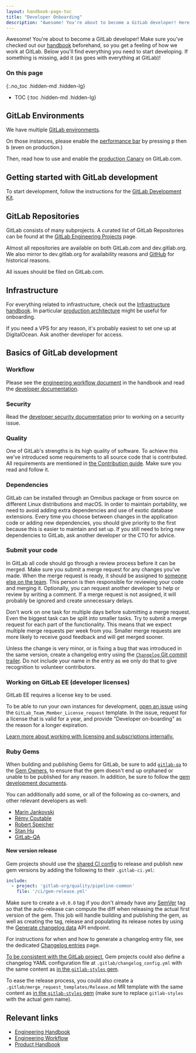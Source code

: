 ```yaml
---
layout: handbook-page-toc
title: "Developer Onboarding"
description: "Awesome! You're about to become a GitLab developer! Here you'll find everything you need to start developing."
---
```


Awesome! You're about to become a GitLab developer!
Make sure you've checked out our [handbook] beforehand, so you get a feeling
of how we work at GitLab. Below you'll find everything you need to start developing.
If something is missing, add it (as goes with everything at GitLab)!

### On this page
{:.no_toc .hidden-md .hidden-lg}

- TOC
{:toc .hidden-md .hidden-lg}

## GitLab Environments

We have multiple [GitLab environments](/handbook/engineering/infrastructure/environments/).

On those instances, please enable the
[performance bar](https://docs.gitlab.com/ee/administration/monitoring/performance/performance_bar.html)
by pressing <kbd>p</kbd> then <kbd>b</kbd> (even on production.)

Then, read how to use and enable the
[production Canary](/handbook/engineering/#canary-testing)
on GitLab.com.

## Getting started with GitLab development

To start development, follow the instructions for the
[GitLab Development Kit](https://gitlab.com/gitlab-org/gitlab-development-kit).

## GitLab Repositories

GitLab consists of many subprojects. A curated list of GitLab Repositories
can be found at the [GitLab Engineering Projects](/handbook/engineering/projects/) page.

Almost all repositories are available on both GitLab.com and dev.gitlab.org. We
also mirror to dev.gitlab.org for availability reasons and [GitHub](https://github.com/gitlabhq)
for historical reasons.

All issues should be filed on GitLab.com.

## Infrastructure

For everything related to infrastructure, check out the
[Infrastructure handbook](/handbook/engineering/infrastructure/).
In particular [production architecture](/handbook/engineering/infrastructure/production/architecture/) might be useful for onboarding.

If you need a VPS for any reason, it's probably easiest to set one up at DigitalOcean. Ask another developer for access.

## Basics of GitLab development

### Workflow

Please see the [engineering workflow document][eng-wf] in the handbook and read
the [developer documentation][dev-doc].

[eng-wf]: /handbook/engineering/workflow/
[dev-doc]: https://docs.gitlab.com/ee/development/

### Security

Read the [developer security documentation][sec-doc] prior to working on a security issue.

[sec-doc]: https://gitlab.com/gitlab-org/release/docs/blob/master/general/security/developer.md

### Quality

One of GitLab's strengths is its high quality of software. To achieve this we've
introduced some requirements to all source code that is contributed. All
requirements are mentioned in [the Contribution guide][contrib-guide].
Make sure you read and follow it.

### Dependencies

GitLab can be installed through an Omnibus package or from source on different
Linux distributions and macOS. In order to maintain portability, we need to
avoid adding extra dependencies and use of exotic database extensions. Every
time you choose between changes in the application code or adding new
dependencies, you should give priority to the first because this is easier to
maintain and set up. If you still need to bring new dependencies to GitLab, ask
another developer or the CTO for advice.

### Submit your code

In GitLab all code should go through a review process before it can be merged.
Make sure you submit a merge request for any changes you've made.
When the merge request is ready, it should be assigned to [someone else on the team](/handbook/engineering/workflow/code-review/).
This person is then responsible for reviewing your code and merging it.
Optionally, you can request another developer to help or review by writing a comment.
If a merge request is not assigned, it will probably be ignored and create
unnecessary delays.

Don't work on one task for multiple days before submitting a merge request.
Even the biggest task can be split into smaller tasks.
Try to submit a merge request for each part of the functionality.
This means that we expect multiple merge requests per week from you.
Smaller merge requests are more likely to receive good feedback and will get
merged sooner.

Unless the change is very minor, or is fixing a bug that was introduced in the
same version, create a changelog entry using the
[`Changelog` Git commit trailer][changelog-entry].
Do not include your name in the entry as we only do that to give recognition to
volunteer contributors.

[changelog-entry]: https://docs.gitlab.com/ee/development/changelog.html

### Working on GitLab EE (developer licenses)

GitLab EE requires a license key to be used.

To be able to run your own instances for development,
[open an issue](https://gitlab.com/gitlab-com/team-member-epics/access-requests/-/issues/new?issuable_template=GitLab_Team_Member_License_request)
using the `GitLab_Team_Member_License_request` template. In the issue, request for a license that is valid for a year, and provide "Developer on-boarding"
as the reason for a longer expiration.

[Learn more about working with licensing and subscriptions internally.](https://about.gitlab.com/handbook/support/internal-support/#regarding-licensing-and-subscriptions)

### Ruby Gems

When building and publishing Gems for GitLab, be sure to add [`gitlab-qa`](https://rubygems.org/profiles/gitlab-qa) to the
[Gem Owners](https://guides.rubygems.org/managing-owners-using-ui), to ensure that the gem doesn't end up orphaned or
unable to be published for any reason. In addition, be sure to follow the [gem development documents](https://docs.gitlab.com/ee/development/gemfile.html#gitlab-created-gems). 

You can additionally add some, or all of the following as co-owners, and other
relevant developers as well:

* [Marin Jankovski](https://rubygems.org/profiles/marinjankovski)
* [Rémy Coutable](https://rubygems.org/profiles/rymai)
* [Robert Speicher](https://rubygems.org/profiles/rspeicher)
* [Stan Hu](https://rubygems.org/profiles/stanhu)
* [GitLab-QA](https://rubygems.org/profiles/gitlab-qa)

#### New version release

Gem projects should use the [shared CI config](https://gitlab.com/gitlab-org/quality/pipeline-common/-/blob/master/ci/gem-release.yml)
to release and publish new gem versions by adding the following to their `.gitlab-ci.yml`:

```yaml
include:
  - project: 'gitlab-org/quality/pipeline-common'
    file: '/ci/gem-release.yml'
```

Make sure to create a `v0.0.0` tag if you don't already have any [SemVer](https://semver.org) tag so
that the auto-release can compute the diff when releasing the actual first version of the gem.
This job will handle building and publishing the gem, as well as creating the tag, release and populating its release notes by
using the [Generate changelog data](https://docs.gitlab.com/ee/api/repositories.html#generate-changelog-data) API endpoint.

For instructions for when and how to generate a changelog entry file, see the dedicated [Changelog entries](https://docs.gitlab.com/ee/development/changelog.html) page.

[To be consistent with the GitLab project](https://docs.gitlab.com/ee/development/changelog.html),
Gem projects could also define a changelog YAML configuration file at `.gitlab/changelog_config.yml` with the same content
as [in the `gitlab-styles` gem](https://gitlab.com/gitlab-org/ruby/gems/gitlab-styles/-/blob/master/.gitlab/changelog_config.yml).

To ease the release process, you could also create a `.gitlab/merge_request_templates/Release.md` MR template with the same content
as [in the `gitlab-styles` gem](https://gitlab.com/gitlab-org/ruby/gems/gitlab-styles/-/raw/master/.gitlab/merge_request_templates/Release.md)
(make sure to replace `gitlab-styles` with the actual gem name).

## Relevant links

- [Engineering Handbook](/handbook/engineering/)
- [Engineering Workflow](/handbook/engineering/workflow/)
- [Product Handbook](/handbook/product/)

[handbook]: /handbook
[in the open]: /2015/08/03/almost-everything-we-do-is-now-open/
[contrib-guide]: https://about.gitlab.com/community/contribute/
